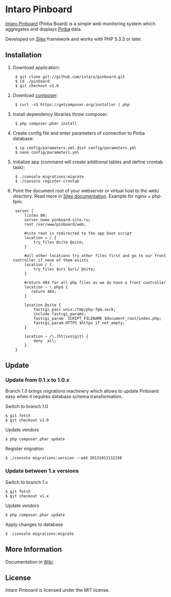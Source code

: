 Intaro Pinboard
=============================

[Intaro Pinboard][1] (Pinba Board) is a simple web monitoring system which aggregates and displays [Pinba][2] data. 

Developed on [Silex][3] framework and works with PHP 5.3.3 or later.

## Installation

1. Download application:

        $ git clone git://github.com/intaro/pinboard.git
        $ cd ./pinboard
        $ git checkout v1.0

2. Download [composer](http://getcomposer.org):

        $ curl -sS https://getcomposer.org/installer | php

3. Install dependency libraries throw composer:

        $ php composer.phar install

4. Create config file and enter parameters of connection to Pinba database:

        $ cp config/parameters.yml.dist config/parameters.yml
        $ nano config/parameters.yml

5. Initialize app (command will create additional tables and define crontab task):

        $ ./console migrations:migrate
        $ ./console register-crontab

6. Point the document root of your webserver or virtual host to the web/ directory. Read more in [Silex documentation][4]. Example for nginx + php-fpm:

        server {        
            listen 80;
            server_name pinboard.site.ru;
            root /var/www/pinboard/web;
    
            #site root is redirected to the app boot script
            location = / {
                try_files @site @site;
            }
    
            #all other locations try other files first and go to our front controller if none of them exists
            location / {
                try_files $uri $uri/ @site;
            }
    
            #return 404 for all php files as we do have a front controller
            location ~ \.php$ {
               return 404;
            }
    
            location @site {
                fastcgi_pass unix:/tmp/php-fpm.sock;
                include fastcgi_params;
                fastcgi_param  SCRIPT_FILENAME $document_root/index.php;
                fastcgi_param HTTPS $https if_not_empty;
            }
    
            location ~ /\.(ht|svn|git) {
                deny  all;
            }
        }

## Update

### Update from 0.1.x to 1.0.x

Branch 1.0 brings migrations machinery which allows to update Pinboard easy when it requires database schema transformation. 

Switch to branch 1.0

    $ git fetch
    $ git checkout v1.0

Update vendors

    $ php composer.phar update

Register migration

    $ ./console migrations:version --add 20131013132150

### Update between 1.x versions

Switch to branch 1.x

    $ git fetch
    $ git checkout v1.x

Update vendors

    $ php composer.phar update

Apply changes to database

    $ ./console migrations:migrate

## More Information

Documentation in [Wiki][5].

## License

Intaro Pinboard is licensed under the MIT license.

[1]: http://intaro.github.io/pinboard/
[2]: http://pinba.org
[3]: http://silex.sensiolabs.org
[4]: http://silex.sensiolabs.org/doc/web_servers.html
[5]: https://github.com/intaro/pinboard/wiki
